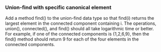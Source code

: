 ### Union-find with specific canonical element

Add a method find() to the union-find data type so that find(i) returns the largest element in the connected component containing i.
The operations, union(), connected(), and find() should all take logarithmic time or better.
For example, if one of the connected components is {1,2,6,9}, then the find() method should return 9 for each of the four elements in the connected components.